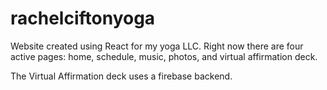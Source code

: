 # rachelciftonyoga

Website created using React for my yoga LLC. 
Right now there are four active pages: home, schedule, music, photos, and virtual affirmation deck.

The Virtual Affirmation deck uses a firebase backend.
